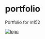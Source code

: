 # portfolio
Portfolio for m152

[![logo](https://img.shields.io/badge/GitHub%20pages-built-green.svg "GitHub pages")](https://www.google.ch)
